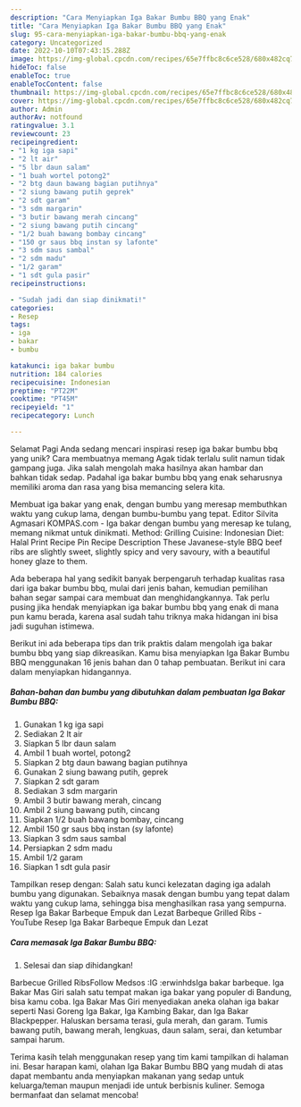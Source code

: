 ```yaml
---
description: "Cara Menyiapkan Iga Bakar Bumbu BBQ yang Enak"
title: "Cara Menyiapkan Iga Bakar Bumbu BBQ yang Enak"
slug: 95-cara-menyiapkan-iga-bakar-bumbu-bbq-yang-enak
category: Uncategorized
date: 2022-10-10T07:43:15.288Z
image: https://img-global.cpcdn.com/recipes/65e7ffbc8c6ce528/680x482cq70/iga-bakar-bumbu-bbq-foto-resep-utama.jpg
hideToc: false
enableToc: true
enableTocContent: false
thumbnail: https://img-global.cpcdn.com/recipes/65e7ffbc8c6ce528/680x482cq70/iga-bakar-bumbu-bbq-foto-resep-utama.jpg
cover: https://img-global.cpcdn.com/recipes/65e7ffbc8c6ce528/680x482cq70/iga-bakar-bumbu-bbq-foto-resep-utama.jpg
author: Admin
authorAv: notfound
ratingvalue: 3.1
reviewcount: 23
recipeingredient:
- "1 kg iga sapi"
- "2 lt air"
- "5 lbr daun salam"
- "1 buah wortel potong2"
- "2 btg daun bawang bagian putihnya"
- "2 siung bawang putih geprek"
- "2 sdt garam"
- "3 sdm margarin"
- "3 butir bawang merah cincang"
- "2 siung bawang putih cincang"
- "1/2 buah bawang bombay cincang"
- "150 gr saus bbq instan sy lafonte"
- "3 sdm saus sambal"
- "2 sdm madu"
- "1/2 garam"
- "1 sdt gula pasir"
recipeinstructions:

- "Sudah jadi dan siap dinikmati!"
categories:
- Resep
tags:
- iga
- bakar
- bumbu

katakunci: iga bakar bumbu 
nutrition: 184 calories
recipecuisine: Indonesian
preptime: "PT22M"
cooktime: "PT45M"
recipeyield: "1"
recipecategory: Lunch

---
```



Selamat Pagi Anda sedang mencari inspirasi resep iga bakar bumbu bbq yang unik? Cara membuatnya memang Agak tidak terlalu sulit namun tidak gampang juga. Jika salah mengolah maka hasilnya akan hambar dan bahkan tidak sedap. Padahal iga bakar bumbu bbq yang enak seharusnya memiliki aroma dan rasa yang bisa memancing selera kita.


Membuat iga bakar yang enak, dengan bumbu yang meresap membuthkan waktu yang cukup lama, dengan bumbu-bumbu yang tepat. Editor Silvita Agmasari KOMPAS.com - Iga bakar dengan bumbu yang meresap ke tulang, memang nikmat untuk dinikmati. Method: Grilling Cuisine: Indonesian Diet: Halal Print Recipe Pin Recipe Description These Javanese-style BBQ beef ribs are slightly sweet, slightly spicy and very savoury, with a beautiful honey glaze to them.

Ada beberapa hal yang sedikit banyak berpengaruh terhadap kualitas rasa dari iga bakar bumbu bbq, mulai dari jenis bahan, kemudian pemilihan bahan segar sampai cara membuat dan menghidangkannya. Tak perlu pusing jika hendak menyiapkan iga bakar bumbu bbq yang enak di mana pun kamu berada, karena asal sudah tahu triknya maka hidangan ini bisa jadi suguhan istimewa.


Berikut ini ada beberapa tips dan trik praktis dalam mengolah iga bakar bumbu bbq yang siap dikreasikan. Kamu bisa menyiapkan Iga Bakar Bumbu BBQ menggunakan 16 jenis bahan dan 0 tahap pembuatan. Berikut ini cara dalam menyiapkan hidangannya.

<!--inarticleads1-->

##### Bahan-bahan dan bumbu yang dibutuhkan dalam pembuatan Iga Bakar Bumbu BBQ:

1. Gunakan 1 kg iga sapi
1. Sediakan 2 lt air
1. Siapkan 5 lbr daun salam
1. Ambil 1 buah wortel, potong2
1. Siapkan 2 btg daun bawang bagian putihnya
1. Gunakan 2 siung bawang putih, geprek
1. Siapkan 2 sdt garam
1. Sediakan 3 sdm margarin
1. Ambil 3 butir bawang merah, cincang
1. Ambil 2 siung bawang putih, cincang
1. Siapkan 1/2 buah bawang bombay, cincang
1. Ambil 150 gr saus bbq instan (sy lafonte)
1. Siapkan 3 sdm saus sambal
1. Persiapkan 2 sdm madu
1. Ambil 1/2 garam
1. Siapkan 1 sdt gula pasir


Tampilkan resep dengan: Salah satu kunci kelezatan daging iga adalah bumbu yang digunakan. Sebaiknya masak dengan bumbu yang tepat dalam waktu yang cukup lama, sehingga bisa menghasilkan rasa yang sempurna. Resep Iga Bakar Barbeque Empuk dan Lezat Barbeque Grilled Ribs - YouTube Resep Iga Bakar Barbeque Empuk dan Lezat 

<!--inarticleads2-->

##### Cara memasak Iga Bakar Bumbu BBQ:


1. Selesai dan siap dihidangkan!

Barbecue Grilled RibsFollow Medsos :IG :erwinhdsIga bakar barbeque. Iga Bakar Mas Giri salah satu tempat makan iga bakar yang populer di Bandung, bisa kamu coba. Iga Bakar Mas Giri menyediakan aneka olahan iga bakar seperti Nasi Goreng Iga Bakar, Iga Kambing Bakar, dan Iga Bakar Blackpepper. Haluskan bersama terasi, gula merah, dan garam. Tumis bawang putih, bawang merah, lengkuas, daun salam, serai, dan ketumbar sampai harum. 

Terima kasih telah menggunakan resep yang tim kami tampilkan di halaman ini. Besar harapan kami, olahan Iga Bakar Bumbu BBQ yang mudah di atas dapat membantu anda menyiapkan makanan yang sedap untuk keluarga/teman maupun menjadi ide untuk berbisnis kuliner. Semoga bermanfaat dan selamat mencoba!
